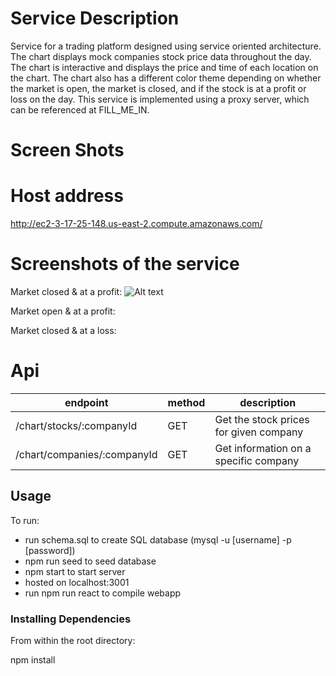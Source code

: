 # Service Description

Service for a trading platform designed using service oriented architecture. The chart displays mock companies stock price data throughout the day. The chart is interactive and displays the price and time of each location on the chart. The chart also has a different color theme depending on whether the market is open, the market is closed, and if the stock is at a profit or loss on the day. This service is implemented using a proxy server, which can be referenced at FILL_ME_IN.

# Screen Shots

# Host address

http://ec2-3-17-25-148.us-east-2.compute.amazonaws.com/

# Screenshots of the service

Market closed & at a profit:
![Alt text](https://imgur.com/gallery/1mi84SI "market closed")

Market open & at a profit:

Market closed & at a loss:


# Api

| endpoint | method | description |
| --- | --- | --- |
| /chart/stocks/:companyId | GET | Get the stock prices for given company
| /chart/companies/:companyId | GET | Get information on a specific company

## Usage
To run:
- run schema.sql to create SQL database (mysql -u [username] -p [password])
- npm run seed to seed database
- npm start to start server
- hosted on localhost:3001
- run npm run react to compile webapp 

### Installing Dependencies

From within the root directory:

npm install

